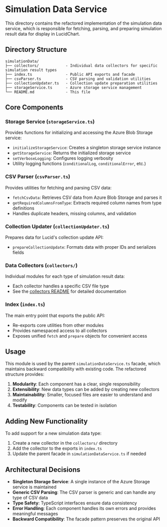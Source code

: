 # Simulation Data Service

This directory contains the refactored implementation of the simulation data service, which is responsible for fetching, parsing, and preparing simulation result data for display in LucidChart.

## Directory Structure

```
simulationData/
├── collectors/            - Individual data collectors for specific simulation result types
├── index.ts               - Public API exports and facade
├── csvParser.ts           - CSV parsing and validation utilities
├── collectionUpdater.ts   - Collection update preparation utilities
├── storageService.ts      - Azure storage service management
└── README.md              - This file
```

## Core Components

### Storage Service (`storageService.ts`)

Provides functions for initializing and accessing the Azure Blob Storage service:

- `initializeStorageService`: Creates a singleton storage service instance
- `getStorageService`: Returns the initialized storage service
- `setVerboseLogging`: Configures logging verbosity
- Utility logging functions (`conditionalLog`, `conditionalError`, etc.)

### CSV Parser (`csvParser.ts`)

Provides utilities for fetching and parsing CSV data:

- `fetchCsvData`: Retrieves CSV data from Azure Blob Storage and parses it
- `getRequiredColumnsFromType`: Extracts required column names from type definitions
- Handles duplicate headers, missing columns, and validation

### Collection Updater (`collectionUpdater.ts`)

Prepares data for Lucid's collection update API:

- `prepareCollectionUpdate`: Formats data with proper IDs and serializes fields

### Data Collectors (`collectors/`)

Individual modules for each type of simulation result data:

- Each collector handles a specific CSV file type
- See the [collectors README](./collectors/README.md) for detailed documentation

### Index (`index.ts`)

The main entry point that exports the public API:

- Re-exports core utilities from other modules
- Provides namespaced access to all collectors
- Exposes unified `fetch` and `prepare` objects for convenient access

## Usage

This module is used by the parent `simulationDataService.ts` facade, which maintains backward compatibility with existing code. The refactored structure provides:

1. **Modularity**: Each component has a clear, single responsibility
2. **Extensibility**: New data types can be added by creating new collectors
3. **Maintainability**: Smaller, focused files are easier to understand and modify
4. **Testability**: Components can be tested in isolation

## Adding New Functionality

To add support for a new simulation data type:

1. Create a new collector in the `collectors/` directory
2. Add the collector to the exports in `index.ts`
3. Update the parent facade in `simulationDataService.ts` if needed

## Architectural Decisions

- **Singleton Storage Service**: A single instance of the Azure Storage service is maintained
- **Generic CSV Parsing**: The CSV parser is generic and can handle any type of CSV data
- **Type Safety**: TypeScript interfaces ensure data consistency
- **Error Handling**: Each component handles its own errors and provides meaningful messages
- **Backward Compatibility**: The facade pattern preserves the original API
